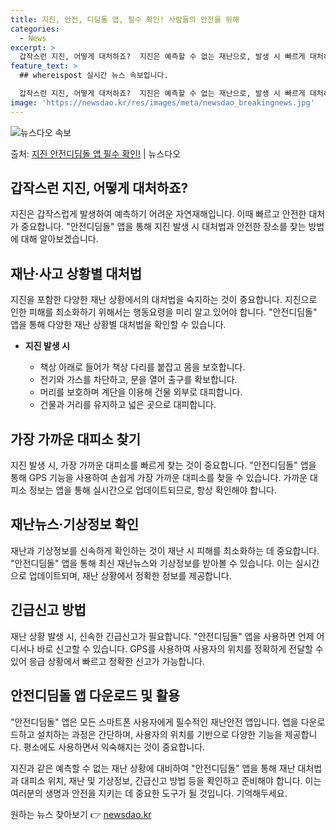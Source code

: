 ```yaml
---
title: 지진, 안전, 디딤돌 앱, 필수 확인! 사람들의 안전을 위해
categories:
  - News
excerpt: >
  갑작스런 지진, 어떻게 대처하죠?  지진은 예측할 수 없는 재난으로, 발생 시 빠르게 대처하는 방법을 알아두…
feature_text: >
  ## whereispost 실시간 뉴스 속보입니다.

  갑작스런 지진, 어떻게 대처하죠?  지진은 예측할 수 없는 재난으로, 발생 시 빠르게 대처하는 방법을 알아두…
image: 'https://newsdao.kr/res/images/meta/newsdao_breakingnews.jpg'
---
```


![뉴스다오 속보](https://newsdao.kr/res/images/meta/newsdao_breakingnews.jpg)

<p>출처: <a href="https://newsdao.kr/4223" rel="dofollow">지진 안전디딤돌 앱 필수 확인!</a> | 뉴스다오</p>

## 갑작스런 지진, 어떻게 대처하죠?

지진은 갑작스럽게 발생하여 예측하기 어려운 자연재해입니다. 이때 빠르고 안전한 대처가 중요합니다. "안전디딤돌" 앱을 통해 지진 발생 시 대처법과 안전한 장소를 찾는 방법에 대해 알아보겠습니다.

## 재난·사고 상황별 대처법
지진을 포함한 다양한 재난 상황에서의 대처법을 숙지하는 것이 중요합니다. 지진으로 인한 피해를 최소화하기 위해서는 행동요령을 미리 알고 있어야 합니다. "안전디딤돌" 앱을 통해 다양한 재난 상황별 대처법을 확인할 수 있습니다.

- **지진 발생 시**

  - 책상 아래로 들어가 책상 다리를 붙잡고 몸을 보호합니다.
  - 전기와 가스를 차단하고, 문을 열어 출구를 확보합니다.
  - 머리를 보호하며 계단을 이용해 건물 외부로 대피합니다.
  - 건물과 거리를 유지하고 넓은 곳으로 대피합니다.

## 가장 가까운 대피소 찾기
지진 발생 시, 가장 가까운 대피소를 빠르게 찾는 것이 중요합니다. "안전디딤돌" 앱을 통해 GPS 기능을 사용하여 손쉽게 가장 가까운 대피소를 찾을 수 있습니다. 가까운 대피소 정보는 앱을 통해 실시간으로 업데이트되므로, 항상 확인해야 합니다.

## 재난뉴스·기상정보 확인
재난과 기상정보를 신속하게 확인하는 것이 재난 시 피해를 최소화하는 데 중요합니다. "안전디딤돌" 앱을 통해 최신 재난뉴스와 기상정보를 받아볼 수 있습니다. 이는 실시간으로 업데이트되며, 재난 상황에서 정확한 정보를 제공합니다.

## 긴급신고 방법
재난 상황 발생 시, 신속한 긴급신고가 필요합니다. "안전디딤돌" 앱을 사용하면 언제 어디서나 바로 신고할 수 있습니다. GPS를 사용하여 사용자의 위치를 정확하게 전달할 수 있어 응급 상황에서 빠르고 정확한 신고가 가능합니다.

## 안전디딤돌 앱 다운로드 및 활용
"안전디딤돌" 앱은 모든 스마트폰 사용자에게 필수적인 재난안전 앱입니다. 앱을 다운로드하고 설치하는 과정은 간단하며, 사용자의 위치를 기반으로 다양한 기능을 제공합니다. 평소에도 사용하면서 익숙해지는 것이 중요합니다.

지진과 같은 예측할 수 없는 재난 상황에 대비하여 "안전디딤돌" 앱을 통해 재난 대처법과 대피소 위치, 재난 및 기상정보, 긴급신고 방법 등을 확인하고 준비해야 합니다. 이는 여러분의 생명과 안전을 지키는 데 중요한 도구가 될 것입니다. 기억해두세요. 

원하는 뉴스 찾아보기 👉 <a href="https://newsdao.kr" rel="dofollow">newsdao.kr</a>


